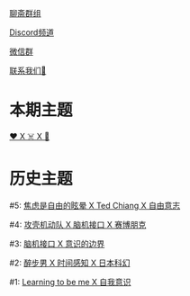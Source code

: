 [聊斋群组](https://www.joinclubhouse.com/club/%E7%A7%91%E5%B9%BB-x-%E7%A5%9E%E7%BB%8F%E7%A7%91%E5%AD%A6)

[Discord频道](https://discord.gg/2hq5yNGaux)

[微信群](/Images/wechat.jpg)

[联系我们📧](mailto:neurofiction@protonmail.com)

<h1>本期主题</h1>

[❤️ X ☠️ X 🤖️](6.md)

<h1>历史主题</h1>

#5: [焦虑是自由的眩晕 X Ted Chiang X 自由意志](5.md)

#4: [攻壳机动队 X 脑机接口 X 赛博朋克](4.md)

#3: [脑机接口 X 意识的边界](3.md)

#2: [醉步男 X 时间感知 X 日本科幻](2.md)

#1: [Learning to be me X 自我意识](1.md)


<script>var clicky_site_ids = clicky_site_ids || []; clicky_site_ids.push(101307141);</script>
<script async src="//static.getclicky.com/js"></script>

